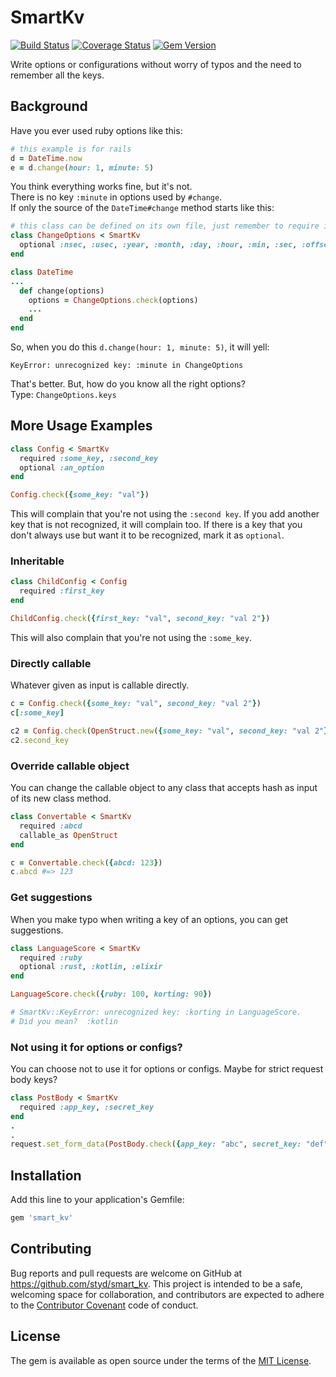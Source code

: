 # SmartKv

[![Build Status](https://travis-ci.org/styd/smart_kv.svg?branch=master)](https://travis-ci.org/styd/smart_kv)
[![Coverage Status](https://coveralls.io/repos/github/styd/smart_kv/badge.svg?branch=master)](https://coveralls.io/github/styd/smart_kv?branch=master)
[![Gem Version](https://badge.fury.io/rb/smart_kv.svg)](https://rubygems.org/gems/smart_kv)

Write options or configurations without worry of typos and the need to remember all the keys.

## Background

Have you ever used ruby options like this:

```ruby
# this example is for rails
d = DateTime.now
e = d.change(hour: 1, minute: 5)
```

You think everything works fine, but it's not.  
There is no key `:minute` in options used by `#change`.  
If only the source of the `DateTime#change` method starts like this:

```ruby
# this class can be defined on its own file, just remember to require it
class ChangeOptions < SmartKv
  optional :nsec, :usec, :year, :month, :day, :hour, :min, :sec, :offset, :start
end

class DateTime
...
  def change(options)
    options = ChangeOptions.check(options)
    ...
  end
end
```

So, when you do this `d.change(hour: 1, minute: 5)`, it will yell:

```
KeyError: unrecognized key: :minute in ChangeOptions
```

That's better. But, how do you know all the right options?  
Type: `ChangeOptions.keys`


## More Usage Examples

```ruby
class Config < SmartKv
  required :some_key, :second_key
  optional :an_option
end

Config.check({some_key: "val"})
```

This will complain that you're not using the `:second key`.
If you add another key that is not recognized, it will complain too.
If there is a key that you don't always use but want it to be recognized, mark it as `optional`.


### Inheritable

```ruby
class ChildConfig < Config
  required :first_key
end

ChildConfig.check({first_key: "val", second_key: "val 2"})
```

This will also complain that you're not using the `:some_key`.


### Directly callable

Whatever given as input is callable directly.

```ruby
c = Config.check({some_key: "val", second_key: "val 2"})
c[:some_key]

c2 = Config.check(OpenStruct.new({some_key: "val", second_key: "val 2"}))
c2.second_key
```


### Override callable object

You can change the callable object to any class that accepts hash as input of its new class method.

```ruby
class Convertable < SmartKv
  required :abcd
  callable_as OpenStruct
end

c = Convertable.check({abcd: 123})
c.abcd #=> 123
```


### Get suggestions

When you make typo when writing a key of an options, you can get suggestions.

```ruby
class LanguageScore < SmartKv
  required :ruby
  optional :rust, :kotlin, :elixir
end

LanguageScore.check({ruby: 100, korting: 90})

# SmartKv::KeyError: unrecognized key: :korting in LanguageScore.
# Did you mean?  :kotlin
```


### Not using it for options or configs?

You can choose not to use it for options or configs. Maybe for strict request body keys?

```ruby
class PostBody < SmartKv
  required :app_key, :secret_key
end
.
.
request.set_form_data(PostBody.check({app_key: "abc", secret_key: "def"}))
```


## Installation

Add this line to your application's Gemfile:

```ruby
gem 'smart_kv'
```

## Contributing

Bug reports and pull requests are welcome on GitHub at https://github.com/styd/smart_kv. This project is intended to be a safe, welcoming space for collaboration, and contributors are expected to adhere to the [Contributor Covenant](http://contributor-covenant.org) code of conduct.


## License

The gem is available as open source under the terms of the [MIT License](https://opensource.org/licenses/MIT).
